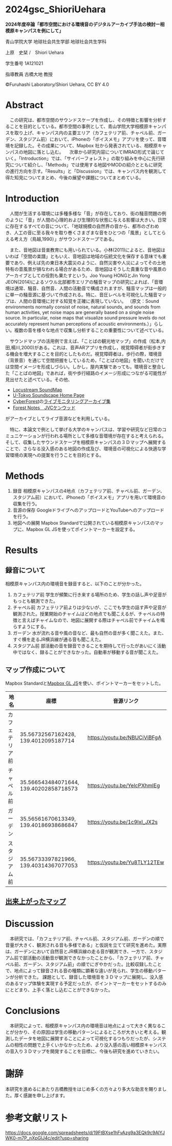 # 2024gsc_ShioriUehara
**2024年度卒論「都市空間における環境音のデジタルアーカイブ手法の検討ー相模原キャンパスを例にして」**

青山学院大学 地球社会共生学部 地球社会共生学科

上原　史栞 /　Shiori Uehara

学生番号 1A121021

指導教員 古橋大地 教授

©︎Furuhashi Laboratory/Shiori Uehara, CC BY 4.0

# Abstract
　この研究は、都市空間のサウンドスケープを作成し、その特徴と影響を分析することを目的としている。都市空間の事例として、青山学院大学相模原キャンパスを取り上げ、キャンパス内の主要エリア（カフェテリア前、チャペル前、ガーデン、スタジアム前）において、iPhoneの「ボイスメモ」アプリを使って、音環境を記録した。その成果について、Mapbox 社から発表されている、相模原キャンパスの地図に落とし込む。
　次章から研究内容についてIMRAD形式で論じていく。「Introduction」では、「サイバーフォレスト」の取り組みを中心に先行研究について紹介し、「Methods」では使用する地図やMODの紹介とともに研究の進行方向を示す。「Results」と「Discussion」では、キャンパス内を観測して得た知見についてまとめ、今後の展望や課題についてまとめている。

# Introduction
　人間が生活する環境には多種多様な「音」が存在しており、街の騒音問題の例のように「音」が人間の心理的および生理的な状態に与える影響は大きい。日常に存在するすべての音について、「地球規模の自然界の音から、都市のざわめき、人工の音に至る我々を取り巻くさまざまな音をひとつの「風景」としてとらえる考え方（鳥越,1990）」がサウンドスケープである。
 
　また、音地図は音楽教育にも用いられている。小林(2011)によると、音地図はいわば「空間の楽譜」ともいえ、音地図は地域の伝統文化を保存する意味でも重要であり、例えば先の東日本大震災のように、自然災害や人災によってその土地特有の音風景が損なわれる場合があるため、音地図はそうした貴重な音や風景のアーカイブとしての役割も果たすという。Joo Young HONGとJin Yong JEON(2014)によるソウル北部都市エリアの騒音マップの研究によれば、「音環境は通常、騒音、自然音、人間の活動音で構成されますが、騒音マップは一般的に単一の騒音源に基づいて作成される。特に、音圧レベルを可視化した騒音マップは、人間の音環境に対する知覚を正確に表現していない。
（原文：Sound environments normally consist of noise, natural sounds, and sounds from human activities, yet noise maps are generally based on a single noise source. In particular, noise maps that visualize sound pressure levels do not accurately represent human perceptions of acoustic environments.）」らしい。複数の音を様々な地点で収集し分析することの重要性について述べている。

　サウンドマップの活用例で言えば、「ことばの観光地マップ」の作成（松本,内田,楊川,2000)がある。これは、音声ARアプリを作成し，視覚障碍者が街歩きする機会を増大することを目的としたものだ。視覚障碍者は，歩行の際，環境音（背景音）を通じて空間把握をしているため，「ことばの地図」を聞いただけでは空間イメージを形成しづらい。しかし，屋内実験であっても，環境音と整合した「ことばの地図」であれば，街や歩行経路のイメージ形成につながる可能性が見出せたと述べている。その他、
 
- [Locustream SoundMap](https://locusonus.org/soundmap/)
- [U-Tokyo Soundscape Home Page](http://gbs.um.u-tokyo.ac.jp/soundscape/)
- [CyberForest](https://landscape.nenv.k.u-tokyo.ac.jp/cyberforest/Welcome.html)の[ライブモニタリングアーカイブ集](http://cyberforest.nenv.k.u-tokyo.ac.jp/)
- [Forest Notes　JVCケンウッド](https://www.forestnotes.jp/)

がアーカイブとしてライブ音源などを利用している。

　特に、本論文で例として挙げる大学のキャンパスは、学習や研究など日常のコミュニケーションが行われる場所として多様な音環境が存在すると考えられる。そして、収集したサウンドスケープを相模原キャンパスの３Ｄマップへ展開することで、さらなる没入感のある地図の作成及び、環境音の可視化による快適な学習環境の実現への提案を行うことを目的とする。

# Methods
1.	録音
相模原キャンパスの4地点（カフェテリア前、チャペル前、ガーデン、スタジアム前）において、iPhoneの「ボイスメモ」アプリを用いて環境音の収集を行う。
2. 音源の保存
GoogleドライブへのアップロードとYouTubeへのアップロードを行う。
3.	地図への展開
Mapbox Standardで公開されている相模原キャンパスのマップに、Mapbox GL JSを使ってポイントマーカーを設定する。

# Results
## 録音について
相模原キャンパス内の環境音を録音すると、以下のことが分かった。

1.	カフェテリア前
学生が頻繁に行き来する場所のため、学生の話し声や足音がもっとも観測できた。
2.	チャペル前
カフェテリア前よりは少ないが、ここでも学生の話す声や足音が観測された。授業開始のチャイムはどの地点でも聞こえるが、チャペルの特徴と言えばチャイムなので、地図に展開する際はチャペル前でチャイムを鳴らすようにする。
3.	ガーデン
水が流れる音や風の音など、最も自然の音が多く聞こえた。また、すぐ横を走るJR横浜線が通る音も聞こえた。
4.	スタジアム前
部活動の音を録音できることを期待して行ったがあいにく活動中ではなく、録ることができなかった。自動車が移動する音が聞こえた。

## マップ作成について
Mapbox Standardと[Mapbox GL JS]([url](https://docs.mapbox.com/help/ja/tutorials/custom-markers-gl-js/#:~:text=Mapbox%20GL%20JS%E3%81%A7%E3%82%AB%E3%82%B9%E3%82%BF%E3%83%A0%E3%83%9E%E3%83%BC%E3%82%AB%E3%83%BC%E3%82%92%E8%BF%BD%E5%8A%A0%E3%81%99%E3%82%8B%201%20%E5%89%8D%E6%8F%90%E6%9D%A1%E4%BB%B6%20%E3%81%93%E3%81%AE%E3%82%AC%E3%82%A4%E3%83%89%E3%81%AB%E5%BE%93%E3%81%86%E3%81%9F%E3%82%81%E3%81%AB%E5%BF%85%E8%A6%81%E3%81%AA%E3%82%82%E3%81%AE%EF%BC%9A%20...%202,...%207%20%E3%82%B9%E3%83%86%E3%83%83%E3%83%976%EF%BC%9A%E3%83%9E%E3%83%BC%E3%82%AB%E3%83%BC%E3%81%AB%E3%83%9D%E3%83%83%E3%83%97%E3%82%A2%E3%83%83%E3%83%97%E3%82%92%E6%B7%BB%E4%BB%98%E3%81%99%E3%82%8B%20...%208%20%E3%82%B9%E3%83%86%E3%83%83%E3%83%977%EF%BC%9ACSS%E3%82%92%E4%BD%BF%E7%94%A8%E3%81%97%E3%81%A6%E3%83%9D%E3%83%83%E3%83%97%E3%82%A2%E3%83%83%E3%83%97%E3%81%AE%E3%82%B9%E3%82%BF%E3%82%A4%E3%83%AB%E3%82%92%E8%A8%AD%E5%AE%9A%E3%81%99%E3%82%8B%20...%20%E3%81%9D%E3%81%AE%E4%BB%96%E3%81%AE%E3%82%A2%E3%82%A4%E3%83%86%E3%83%A0))を使い、ポイントマーカーをセットした。

| 地名    | 座標    |   音源リンク  | 
| --- | --- | --- | 
| カフェテリア前    |  35.56732567162428, 139.4012095187714   |  https://youtu.be/NBUCiViBFgA   | 
|  チャペル前   | 35.566543484071644, 139.40202858718573    |  https://youtu.be/YelcPXhmIEg   | 
|  ガーデン   |  35.56561670613349, 139.40186938686847   |  https://youtu.be/1c9IxI_JX2s   | 
|  スタジアム前   | 35.56733397821966, 139.40314367077053    |  https://youtu.be/Yu8TLY12TEw   | 

## [出来上がったマップ](https://github.com/furuhashilab/2024gsc_ShioriUehara/blob/main/index.html)

# Discussion
　本研究では、「カフェテリア前、チャペル前、スタジアム前、ガーデンの順で音量が大きく、観測される音も多様である」と仮説を立てて研究を進めた。実際は、ガーデンにおいて自然音とJR横浜線の走る音が観測でき、一方で、スタジアム前で部活動の活動音が観測できなかったことから、「カフェテリア前、チャペル前、ガーデン、スタジアム前」の順でにぎやかだった。比較収録したことで、地点によって録音される音の種類に顕著な違いが見られ、学生の移動パターンが分析できた。
課題として、録音した環境音を３Ｄマップに展開し、没入感のあるマップ体験を実現する予定だったが、ポイントマーカーをセットするのみにとどまり、上手く落とし込むことができなかった。

# Conclusions
　本研究によって、相模原キャンパス内の環境音は地点によって大きく異なることが分かり、その原因は学生の移動パターンによるところが大きいと考える。観測したデータを地図に展開することによって可視化するつもりだったが、システムの相性の問題で上手くいかなかったため、より没入感の高い相模原キャンパスの音入り３Ｄマップを開発することを目標に、今後も研究を進めていきたい。
 
# 謝辞
本研究を進めるにあたり古橋教授をはじめ多くの方々より多大な助言を賜りました。厚く感謝を申し上げます。

# 参考文献リスト
https://docs.google.com/spreadsheets/d/19FtBXse1hFvAzg9a3EQk9c9AlYJWK0-m7P_nXpGIJ4c/edit?usp=sharing
